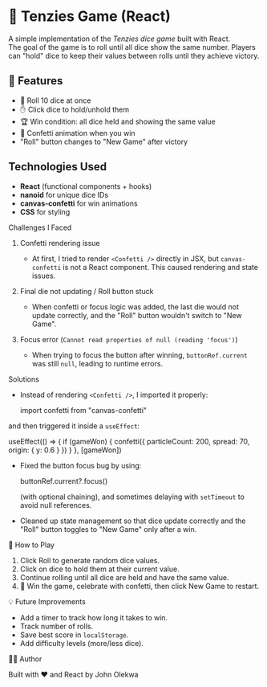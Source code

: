 
# 🎲 Tenzies Game (React)

A simple implementation of the *Tenzies dice game* built with React.  
The goal of the game is to roll until all dice show the same number. Players can "hold" dice to keep their values between rolls until they achieve victory.


## 🚀 Features
- 🎲 Roll 10 dice at once
- ✋ Click dice to hold/unhold them
- 🏆 Win condition: all dice held and showing the same value
- 🎉 Confetti animation when you win
- "Roll" button changes to "New Game" after victory


##  Technologies Used
- **React** (functional components + hooks)
- **nanoid** for unique dice IDs
- **canvas-confetti** for win animations
- **CSS** for styling



 Challenges I Faced
1. Confetti rendering issue 
   - At first, I tried to render `<Confetti />` directly in JSX, but `canvas-confetti` is not a React component. This caused rendering and state issues.

2. Final die not updating / Roll button stuck  
   - When confetti or focus logic was added, the last die would not update correctly, and the "Roll" button wouldn't switch to "New Game".

3. Focus error (`Cannot read properties of null (reading 'focus')`)  
   - When trying to focus the button after winning, `buttonRef.current` was still `null`, leading to runtime errors.



Solutions
- Instead of rendering `<Confetti />`, I imported it properly:
 
  import confetti from "canvas-confetti"


and then triggered it inside a `useEffect`:


useEffect(() => {
  if (gameWon) {
    confetti({ particleCount: 200, spread: 70, origin: { y: 0.6 } })
  }
}, [gameWon])


* Fixed the button focus bug by using:

  buttonRef.current?.focus()
  

  (with optional chaining), and sometimes delaying with `setTimeout` to avoid null references.

* Cleaned up state management so that dice update correctly and the "Roll" button toggles to "New Game" only after a win.


 🎯 How to Play

1. Click Roll to generate random dice values.
2. Click on dice to hold them at their current value.
3. Continue rolling until all dice are held and have the same value.
4. 🎉 Win the game, celebrate with confetti, then click New Game to restart.



💡 Future Improvements

* Add a timer to track how long it takes to win.
* Track number of rolls.
* Save best score in `localStorage`.
* Add difficulty levels (more/less dice).


 👨‍💻 Author

Built with ❤️ and React by John Olekwa
